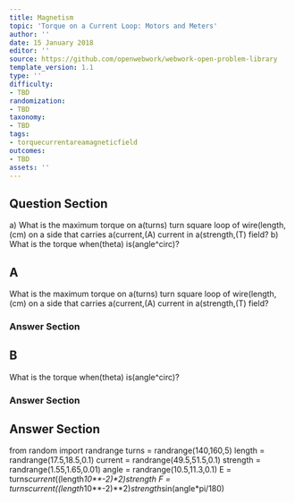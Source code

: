 ```yaml
---
title: Magnetism
topic: 'Torque on a Current Loop: Motors and Meters'
author: ''
date: 15 January 2018
editor: ''
source: https://github.com/openwebwork/webwork-open-problem-library
template_version: 1.1
type: ''
difficulty:
- TBD
randomization:
- TBD
taxonomy:
- TBD
tags:
- torquecurrentareamagneticfield
outcomes:
- TBD
assets: ''
---
```


## Question Section 

a) What is the maximum torque on a(turns) turn square loop of wire(length,(cm) on a side that carries a(current,(A) current in a(strength,(T) field?
b) What is the torque when(theta) is(angle^circ)?

## A
What is the maximum torque on a(turns) turn square loop of wire(length,(cm) on a side that carries a(current,(A) current in a(strength,(T) field?
### Answer Section
## B
What is the torque when(theta) is(angle^circ)?
### Answer Section


## Answer Section

from random import randrange
turns = randrange(140,160,5)
length = randrange(17.5,18.5,0.1)
current = randrange(49.5,51.5,0.1)
strength = randrange(1.55,1.65,0.01)
angle = randrange(10.5,11.3,0.1)
E = turns*current*((length*10**-2)**2)*strength
F = turns*current*((length*10**-2)**2)*strength*sin(angle*pi/180)